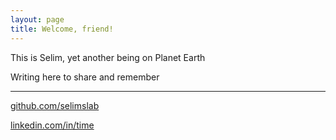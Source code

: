 ```yaml
---
layout: page
title: Welcome, friend!
---
```


This is Selim, yet another being on Planet Earth

Writing here to share and remember

---

[github.com/selimslab](https://github.com/selimslab)

[linkedin.com/in/time](https://linkedin.com/in/time)